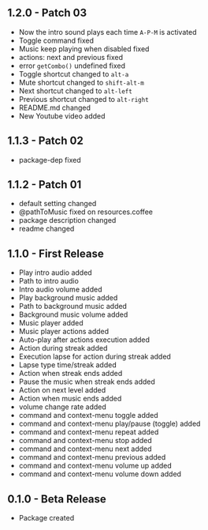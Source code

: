 ## 1.2.0 - Patch 03
* Now the intro sound plays each time `A-P-M` is activated
* Toggle command fixed
* Music keep playing when disabled fixed
* actions: next and previous fixed
* error `getCombo()` undefined fixed
* Toggle shortcut changed to `alt-a`
* Mute shortcut changed to `shift-alt-m`
* Next shortcut changed to `alt-left`
* Previous shortcut changed to `alt-right`
* README.md changed
* New Youtube video added

## 1.1.3 - Patch 02
* package-dep fixed

## 1.1.2 - Patch 01
* default setting changed
* @pathToMusic fixed on resources.coffee
* package description changed
* readme changed

## 1.1.0 - First Release
* Play intro audio added
* Path to intro audio
* Intro audio volume added
* Play background music added
* Path to background music added
* Background music volume added
* Music player added
* Music player actions added
* Auto-play after actions execution added
* Action during streak added
* Execution lapse for action during streak added
* Lapse type time/streak added
* Action when streak ends added
* Pause the music when streak ends added
* Action on next level added
* Action when music ends added
* volume change rate added
* command and context-menu toggle added
* command and context-menu play/pause (toggle) added
* command and context-menu repeat added
* command and context-menu stop added
* command and context-menu next added
* command and context-menu previous added
* command and context-menu volume up added
* command and context-menu volume down added

## 0.1.0 - Beta Release
* Package created
